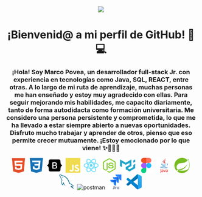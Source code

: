 <div id="header" align="center">
    <img src="https://media.giphy.com/media/v1.Y2lkPTc5MGI3NjExM2RkMDkwZDZlZWIxOTUwN2JmMDhlYjkxN2YzYmJjYjY2MjYyOTYyOSZlcD12MV9pbnRlcm5hbF9naWZzX2dpZklkJmN0PWc/OputyOzTh4RippEBhX/giphy.gif" />
</div>
<h1 align="center">
    ¡Bienvenid@ a mi perfil de GitHub! 👋💻
</h1>  
<h3 align="center">
    ¡Hola! Soy Marco Povea, un desarrollador full-stack Jr. con experiencia en tecnologías como Java, SQL, REACT, entre otras. A lo largo de mi ruta de aprendizaje, muchas personas me han enseñado y estoy muy agradecido con ellas. Para seguir mejorando mis habilidades, me capacito diariamente, tanto de forma autodidacta como formación universitaria. Me considero una persona persistente y comprometida, lo que me ha llevado a estar siempre abierto a nuevas oportunidades. Disfruto mucho trabajar y aprender de otros, pienso que eso permite crecer mutuamente. ¡Estoy emocionado por lo que viene! ✨👋🚀😎
</h3>
<div align="center">
    <img src="https://github.com/devicons/devicon/blob/master/icons/html5/html5-plain.svg" title="html5" alt="html5" width="40px" height="40px" />&nbsp;
    <img src="https://github.com/devicons/devicon/blob/master/icons/css3/css3-plain.svg" title="css3" alt="css3" width="40px" height="40px" />&nbsp;
    <img src="https://github.com/devicons/devicon/blob/master/icons/bootstrap/bootstrap-plain.svg" title="bootstrap" alt="bootstrap" width="40px" height="40px" />&nbsp;
    <img src="https://github.com/devicons/devicon/blob/master/icons/javascript/javascript-plain.svg" title="javascript" alt="javascript" width="40px" height="40px" />&nbsp;
    <img src="https://github.com/devicons/devicon/blob/master/icons/react/react-original.svg" title="react" alt="react" width="40px" height="40px" />&nbsp;
    <img src="https://github.com/devicons/devicon/blob/master/icons/nodejs/nodejs-plain.svg" title="nodejs" alt="nodejs" width="40px" height="40px" />&nbsp;
    <img src="https://github.com/devicons/devicon/blob/master/icons/materialui/materialui-plain.svg" title="mui" alt="mui" width="40px" height="40px" />&nbsp;
    <img src="https://github.com/devicons/devicon/blob/master/icons/figma/figma-original.svg" title="figma" alt="figma" width="40px" height="40px" />&nbsp;
    <img src="https://github.com/devicons/devicon/blob/master/icons/java/java-original-wordmark.svg" title="java" alt="java" width="40px" height="40px" />&nbsp;
    <img src="https://github.com/devicons/devicon/blob/master/icons/spring/spring-original.svg" title="spring" alt="spring" width="40px" height="40px" />&nbsp;
    <img src="https://github.com/devicons/devicon/blob/master/icons/mysql/mysql-plain.svg" title="mysql" alt="mysql" width="40px" height="40px" />&nbsp;
    <img src="https://github.com/kilianpaquier/devicon/blob/df98428ff8c87f28e1c8901c89824b70136bb9c3/icons/postman/postman-plain.svg" title="postman" alt="postman" width="40px" height="40px" />&nbsp;
    <img src="https://github.com/devicons/devicon/blob/master/icons/jira/jira-original-wordmark.svg" title="jira" alt="jira" width="40px" height="40px" />&nbsp;
    <img src="https://github.com/devicons/devicon/blob/master/icons/vscode/vscode-original.svg" title="vscode" alt="vscode" width="40px" height="40px" />&nbsp;  
</div>

